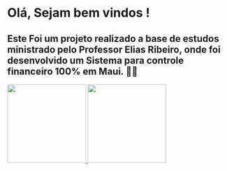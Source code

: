 
# Olá, Sejam bem vindos ! 
## Este Foi um projeto realizado a base de estudos ministrado pelo Professor Elias Ribeiro, onde foi desenvolvido um Sistema para controle financeiro 100% em Maui. 🐱‍🏍

<div>
<a href="https://github.com/seu-usuário-aqui">
<img height="180em" src="https://github-readme-stats.vercel.app/api/top-langs/?username=JFurqu1m&layout=compact&langs_count=7&theme=dracula"/>
<img height="180em" src="https://github-readme-stats.vercel.app/api?username=JFurqu1m&show_icons=true&theme=dracula&include_all_commits=true&count_private=true"/>
</div>
